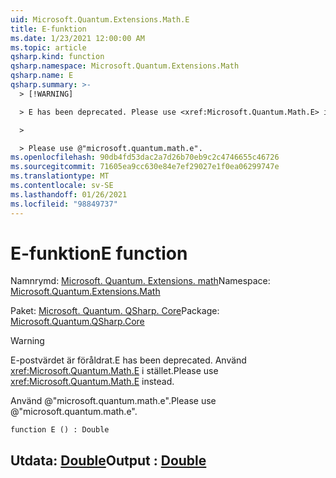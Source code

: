 ```yaml
---
uid: Microsoft.Quantum.Extensions.Math.E
title: E-funktion
ms.date: 1/23/2021 12:00:00 AM
ms.topic: article
qsharp.kind: function
qsharp.namespace: Microsoft.Quantum.Extensions.Math
qsharp.name: E
qsharp.summary: >-
  > [!WARNING]

  > E has been deprecated. Please use <xref:Microsoft.Quantum.Math.E> instead.

  >

  > Please use @"microsoft.quantum.math.e".
ms.openlocfilehash: 90db4fd53dac2a7d26b70eb9c2c4746655c46726
ms.sourcegitcommit: 71605ea9cc630e84e7ef29027e1f0ea06299747e
ms.translationtype: MT
ms.contentlocale: sv-SE
ms.lasthandoff: 01/26/2021
ms.locfileid: "98849737"
---
```

# <a name="e-function"></a><span data-ttu-id="b28f7-102">E-funktion</span><span class="sxs-lookup"><span data-stu-id="b28f7-102">E function</span></span>

<span data-ttu-id="b28f7-103">Namnrymd: [Microsoft. Quantum. Extensions. math](xref:Microsoft.Quantum.Extensions.Math)</span><span class="sxs-lookup"><span data-stu-id="b28f7-103">Namespace: [Microsoft.Quantum.Extensions.Math](xref:Microsoft.Quantum.Extensions.Math)</span></span>

<span data-ttu-id="b28f7-104">Paket: [Microsoft. Quantum. QSharp. Core](https://nuget.org/packages/Microsoft.Quantum.QSharp.Core)</span><span class="sxs-lookup"><span data-stu-id="b28f7-104">Package: [Microsoft.Quantum.QSharp.Core](https://nuget.org/packages/Microsoft.Quantum.QSharp.Core)</span></span>


> [!WARNING]
> <span data-ttu-id="b28f7-105">E-postvärdet är föråldrat.</span><span class="sxs-lookup"><span data-stu-id="b28f7-105">E has been deprecated.</span></span> <span data-ttu-id="b28f7-106">Använd <xref:Microsoft.Quantum.Math.E> i stället.</span><span class="sxs-lookup"><span data-stu-id="b28f7-106">Please use <xref:Microsoft.Quantum.Math.E> instead.</span></span>
>
> <span data-ttu-id="b28f7-107">Använd @"microsoft.quantum.math.e".</span><span class="sxs-lookup"><span data-stu-id="b28f7-107">Please use @"microsoft.quantum.math.e".</span></span>



```qsharp
function E () : Double
```


## <a name="output--double"></a><span data-ttu-id="b28f7-108">Utdata: [Double](xref:microsoft.quantum.lang-ref.double)</span><span class="sxs-lookup"><span data-stu-id="b28f7-108">Output : [Double](xref:microsoft.quantum.lang-ref.double)</span></span>

